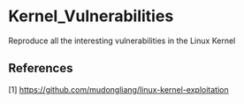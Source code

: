 # Kernel_Vulnerabilities
Reproduce all the interesting vulnerabilities in the Linux Kernel

## References

[1] <https://github.com/mudongliang/linux-kernel-exploitation>


